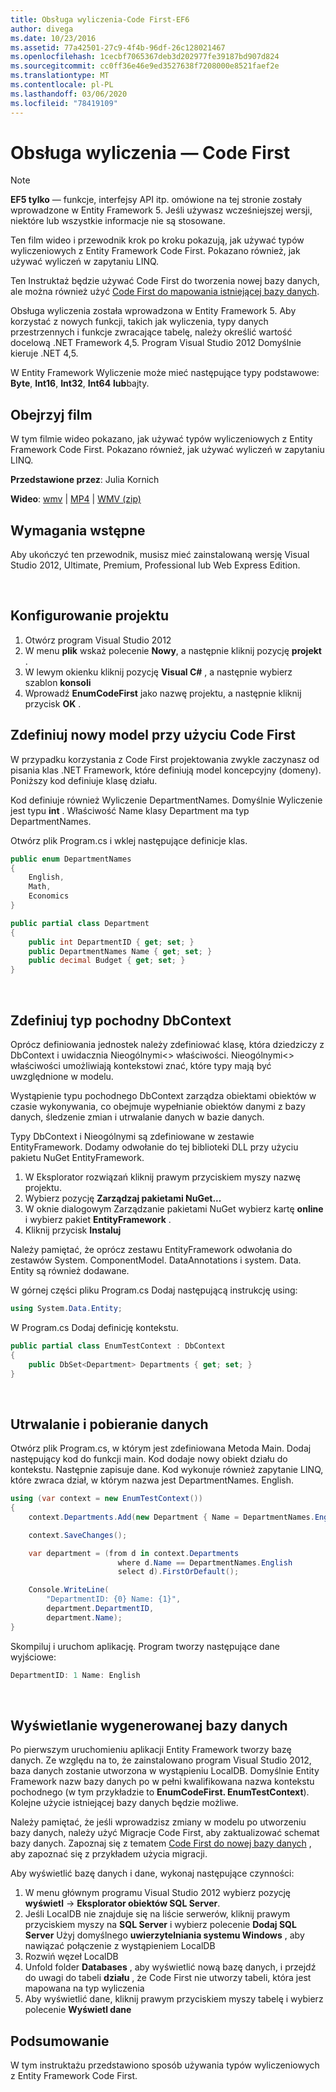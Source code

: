 ```yaml
---
title: Obsługa wyliczenia-Code First-EF6
author: divega
ms.date: 10/23/2016
ms.assetid: 77a42501-27c9-4f4b-96df-26c128021467
ms.openlocfilehash: 1cecbf7065367deb3d202977fe39187bd907d824
ms.sourcegitcommit: cc0ff36e46e9ed3527638f7208000e8521faef2e
ms.translationtype: MT
ms.contentlocale: pl-PL
ms.lasthandoff: 03/06/2020
ms.locfileid: "78419109"
---
```

# <a name="enum-support---code-first"></a>Obsługa wyliczenia — Code First
> [!NOTE]
> **EF5 tylko** — funkcje, interfejsy API itp. omówione na tej stronie zostały wprowadzone w Entity Framework 5. Jeśli używasz wcześniejszej wersji, niektóre lub wszystkie informacje nie są stosowane.

Ten film wideo i przewodnik krok po kroku pokazują, jak używać typów wyliczeniowych z Entity Framework Code First. Pokazano również, jak używać wyliczeń w zapytaniu LINQ.

Ten Instruktaż będzie używać Code First do tworzenia nowej bazy danych, ale można również użyć [Code First do mapowania istniejącej bazy danych](~/ef6/modeling/code-first/workflows/existing-database.md).

Obsługa wyliczenia została wprowadzona w Entity Framework 5. Aby korzystać z nowych funkcji, takich jak wyliczenia, typy danych przestrzennych i funkcje zwracające tabelę, należy określić wartość docelową .NET Framework 4,5. Program Visual Studio 2012 Domyślnie kieruje .NET 4,5.

W Entity Framework Wyliczenie może mieć następujące typy podstawowe: **Byte**, **Int16**, **Int32**, **Int64** **lub**bajty.

## <a name="watch-the-video"></a>Obejrzyj film
W tym filmie wideo pokazano, jak używać typów wyliczeniowych z Entity Framework Code First. Pokazano również, jak używać wyliczeń w zapytaniu LINQ.

**Przedstawione przez**: Julia Kornich

**Wideo**: [wmv](https://download.microsoft.com/download/A/5/8/A583DEE8-FD5C-47EE-A4E1-966DDF39D1DA/HDI-ITPro-MSDN-winvideo-enumwithcodefirst.wmv) | [MP4](https://download.microsoft.com/download/A/5/8/A583DEE8-FD5C-47EE-A4E1-966DDF39D1DA/HDI-ITPro-MSDN-mp4video-enumwithcodefirst.m4v) | [WMV (zip)](https://download.microsoft.com/download/A/5/8/A583DEE8-FD5C-47EE-A4E1-966DDF39D1DA/HDI-ITPro-MSDN-winvideo-enumwithcodefirst.zip)

## <a name="pre-requisites"></a>Wymagania wstępne

Aby ukończyć ten przewodnik, musisz mieć zainstalowaną wersję Visual Studio 2012, Ultimate, Premium, Professional lub Web Express Edition.

 

## <a name="set-up-the-project"></a>Konfigurowanie projektu

1.  Otwórz program Visual Studio 2012
2.  W menu **plik** wskaż polecenie **Nowy**, a następnie kliknij pozycję **projekt** .
3.  W lewym okienku kliknij pozycję **Visual C\#** , a następnie wybierz szablon **konsoli**
4.  Wprowadź **EnumCodeFirst** jako nazwę projektu, a następnie kliknij przycisk **OK** .

## <a name="define-a-new-model-using-code-first"></a>Zdefiniuj nowy model przy użyciu Code First

W przypadku korzystania z Code First projektowania zwykle zaczynasz od pisania klas .NET Framework, które definiują model koncepcyjny (domeny). Poniższy kod definiuje klasę działu.

Kod definiuje również Wyliczenie DepartmentNames. Domyślnie Wyliczenie jest typu **int** . Właściwość Name klasy Department ma typ DepartmentNames.

Otwórz plik Program.cs i wklej następujące definicje klas.

``` csharp
public enum DepartmentNames
{
    English,
    Math,
    Economics
}     

public partial class Department
{
    public int DepartmentID { get; set; }
    public DepartmentNames Name { get; set; }
    public decimal Budget { get; set; }
}
```
 

## <a name="define-the-dbcontext-derived-type"></a>Zdefiniuj typ pochodny DbContext

Oprócz definiowania jednostek należy zdefiniować klasę, która dziedziczy z DbContext i uwidacznia Nieogólnymi&lt;&gt; właściwości. Nieogólnymi&lt;&gt; właściwości umożliwiają kontekstowi znać, które typy mają być uwzględnione w modelu.

Wystąpienie typu pochodnego DbContext zarządza obiektami obiektów w czasie wykonywania, co obejmuje wypełnianie obiektów danymi z bazy danych, śledzenie zmian i utrwalanie danych w bazie danych.

Typy DbContext i Nieogólnymi są zdefiniowane w zestawie EntityFramework. Dodamy odwołanie do tej biblioteki DLL przy użyciu pakietu NuGet EntityFramework.

1.  W Eksplorator rozwiązań kliknij prawym przyciskiem myszy nazwę projektu.
2.  Wybierz pozycję **Zarządzaj pakietami NuGet...**
3.  W oknie dialogowym Zarządzanie pakietami NuGet wybierz kartę **online** i wybierz pakiet **EntityFramework** .
4.  Kliknij przycisk **Instaluj**

Należy pamiętać, że oprócz zestawu EntityFramework odwołania do zestawów System. ComponentModel. DataAnnotations i system. Data. Entity są również dodawane.

W górnej części pliku Program.cs Dodaj następującą instrukcję using:

``` csharp
using System.Data.Entity;
```

W Program.cs Dodaj definicję kontekstu. 

``` csharp
public partial class EnumTestContext : DbContext
{
    public DbSet<Department> Departments { get; set; }
}
```
 

## <a name="persist-and-retrieve-data"></a>Utrwalanie i pobieranie danych

Otwórz plik Program.cs, w którym jest zdefiniowana Metoda Main. Dodaj następujący kod do funkcji main. Kod dodaje nowy obiekt działu do kontekstu. Następnie zapisuje dane. Kod wykonuje również zapytanie LINQ, które zwraca dział, w którym nazwa jest DepartmentNames. English.

``` csharp
using (var context = new EnumTestContext())
{
    context.Departments.Add(new Department { Name = DepartmentNames.English });

    context.SaveChanges();

    var department = (from d in context.Departments
                        where d.Name == DepartmentNames.English
                        select d).FirstOrDefault();

    Console.WriteLine(
        "DepartmentID: {0} Name: {1}",
        department.DepartmentID,  
        department.Name);
}
```

Skompiluj i uruchom aplikację. Program tworzy następujące dane wyjściowe:

``` csharp
DepartmentID: 1 Name: English
```
 

## <a name="view-the-generated-database"></a>Wyświetlanie wygenerowanej bazy danych

Po pierwszym uruchomieniu aplikacji Entity Framework tworzy bazę danych. Ze względu na to, że zainstalowano program Visual Studio 2012, baza danych zostanie utworzona w wystąpieniu LocalDB. Domyślnie Entity Framework nazw bazy danych po w pełni kwalifikowana nazwa kontekstu pochodnego (w tym przykładzie to **EnumCodeFirst. EnumTestContext**). Kolejne użycie istniejącej bazy danych będzie możliwe.  

Należy pamiętać, że jeśli wprowadzisz zmiany w modelu po utworzeniu bazy danych, należy użyć Migracje Code First, aby zaktualizować schemat bazy danych. Zapoznaj się z tematem [Code First do nowej bazy danych](~/ef6/modeling/code-first/workflows/new-database.md) , aby zapoznać się z przykładem użycia migracji.

Aby wyświetlić bazę danych i dane, wykonaj następujące czynności:

1.  W menu głównym programu Visual Studio 2012 wybierz pozycję **wyświetl** -&gt; **Eksplorator obiektów SQL Server**.
2.  Jeśli LocalDB nie znajduje się na liście serwerów, kliknij prawym przyciskiem myszy na **SQL Server** i wybierz polecenie **Dodaj SQL Server** Użyj domyślnego **uwierzytelniania systemu Windows** , aby nawiązać połączenie z wystąpieniem LocalDB
3.  Rozwiń węzeł LocalDB
4.  Unfold folder **Databases** , aby wyświetlić nową bazę danych, i przejdź do uwagi do tabeli **działu** , że Code First nie utworzy tabeli, która jest mapowana na typ wyliczenia
5.  Aby wyświetlić dane, kliknij prawym przyciskiem myszy tabelę i wybierz polecenie **Wyświetl dane**

## <a name="summary"></a>Podsumowanie

W tym instruktażu przedstawiono sposób używania typów wyliczeniowych z Entity Framework Code First. 
